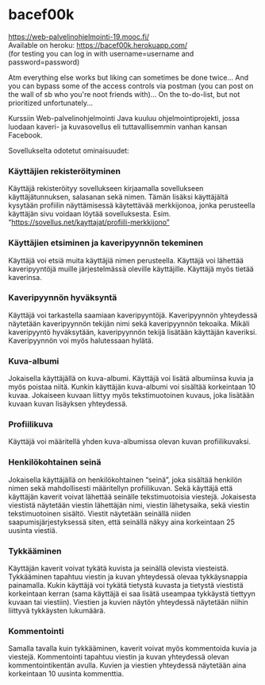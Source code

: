 # bacef00k    
https://web-palvelinohjelmointi-19.mooc.fi/    
Available on heroku: https://bacef00k.herokuapp.com/    
(for testing you can log in with username=username and password=password)    
    
Atm everything else works but liking can sometimes be done twice... And you can bypass some of the access controls via postman (you can post on the wall of sb who you're noot friends with)... On the to-do-list, but not prioritized unfortunately...

Kurssiin Web-palvelinohjelmointi Java kuuluu ohjelmointiprojekti, jossa luodaan kaveri- ja kuvasovellus eli tuttavallisemmin vanhan kansan Facebook. 

Sovellukselta odotetut ominaisuudet:

### Käyttäjien rekisteröityminen

Käyttäjä rekisteröityy sovellukseen kirjaamalla sovellukseen käyttäjätunnuksen, salasanan sekä nimen. Tämän lisäksi käyttäjältä kysytään profiilin näyttämisessä käytettävää merkkijonoa, jonka perusteella käyttäjän sivu voidaan löytää sovelluksesta. Esim. “https://sovellus.net/kayttajat/profiili-merkkijono”

### Käyttäjien etsiminen ja kaveripyynnön tekeminen

Käyttäjä voi etsiä muita käyttäjiä nimen perusteella. Käyttäjä voi lähettää kaveripyyntöjä muille järjestelmässä oleville käyttäjille. Käyttäjä myös tietää kaverinsa.

### Kaveripyynnön hyväksyntä

Käyttäjä voi tarkastella saamiaan kaveripyyntöjä. Kaveripyynnön yhteydessä näytetään kaveripyynnön tekijän nimi sekä kaveripyynnön tekoaika. Mikäli kaveripyyntö hyväksytään, kaveripyynnön tekijä lisätään käyttäjän kaveriksi. Kaveripyynnön voi myös halutessaan hylätä.

### Kuva-albumi

Jokaisella käyttäjällä on kuva-albumi. Käyttäjä voi lisätä albumiinsa kuvia ja myös poistaa niitä. Kunkin käyttäjän kuva-albumi voi sisältää korkeintaan 10 kuvaa. Jokaiseen kuvaan liittyy myös tekstimuotoinen kuvaus, joka lisätään kuvaan kuvan lisäyksen yhteydessä.

### Profiilikuva

Käyttäjä voi määritellä yhden kuva-albumissa olevan kuvan profiilikuvaksi.

### Henkilökohtainen seinä

Jokaisella käyttäjällä on henkilökohtainen “seinä”, joka sisältää henkilön nimen sekä mahdollisesti määritellyn profiilikuvan. Sekä käyttäjä että käyttäjän kaverit voivat lähettää seinälle tekstimuotoisia viestejä. Jokaisesta viestistä näytetään viestin lähettäjän nimi, viestin lähetysaika, sekä viestin tekstimuotoinen sisältö. Viestit näytetään seinällä niiden saapumisjärjestyksessä siten, että seinällä näkyy aina korkeintaan 25 uusinta viestiä.

### Tykkääminen

Käyttäjän kaverit voivat tykätä kuvista ja seinällä olevista viesteistä. Tykkääminen tapahtuu viestin ja kuvan yhteydessä olevaa tykkäysnappia painamalla. Kukin käyttäjä voi tykätä tietystä kuvasta ja tietystä viestistä korkeintaan kerran (sama käyttäjä ei saa lisätä useampaa tykkäystä tiettyyn kuvaan tai viestiin). Viestien ja kuvien näytön yhteydessä näytetään niihin liittyvä tykkäysten lukumäärä.

### Kommentointi

Samalla tavalla kuin tykkääminen, kaverit voivat myös kommentoida kuvia ja viestejä. Kommentointi tapahtuu viestin ja kuvan yhteydessä olevan kommentointikentän avulla. Kuvien ja viestien yhteydessä näytetään aina korkeintaan 10 uusinta kommenttia.
